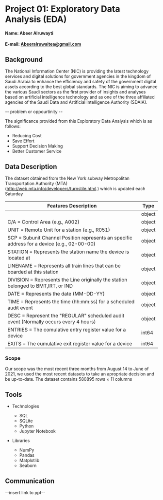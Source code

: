 # Project 01: Exploratory Data Analysis (EDA)

#### Name: Abeer Alruwayti
#### E-mail: Abeeralruwaitea@gmail.com

## Background

The National Information Center (NIC) is providing the latest technology services and digital solutions for government agencies in the kingdom of Saudi Arabia to enhance the efficiency and safety of the government digital assets according to the best global standards. The NIC is aiming to advance the various Saudi sectors as the first provider of insights and analyses based on artificial intelligence technology and as one of the three affiliated agencies of the Saudi Data and Artificial Intelligence Authority (SDAIA).

-- problem or oppourtinity -- 

The significance provided from this Exploratory Data Analysis which is as follows:
* Reducing Cost
* Save Effort
* Support Decision Making
* Better Customer Service

## Data Description
The dataset obtained from the New York subway Metropolitan Transportation Authority (MTA) (http://web.mta.info/developers/turnstile.html.) which is updated each Saturday

 |Features Description                                                                         |  Type |
 |---------------------------------------------------------------------------------------------|--- |
 |                                                                                             | object |
 | C/A = Control Area (e.g., A002)                                                             | object |
 | UNIT = Remote Unit for a station (e.g., R051)                                               | object |
 | SCP = Subunit Channel Position represents an specific address for a device (e.g., 02-00-00) | object | 
 | STATION = Represents the station name the device is located at                              | object |
 | LINENAME = Represents all train lines that can be boarded at this station                   | object |
 | DIVISION = Represents the Line originally the station belonged to BMT,IRT, or IND           | object |
 | DATE = Represents the date (MM-DD-YY)                                                       | object |
 | TIME = Represents the time (hh:mm:ss) for a scheduled audit event                           | object |
 | DESC = Represent the "REGULAR" scheduled audit event (Normally occurs every 4 hours)        | object |
 | ENTRIES = The comulative entry register value for a device                                  | int64  |
 | EXITS = The cumulative exit register value for a device                                     | int64  |




  ### Scope
  
  Our scope was the most recent three months from August 14 to June  of 2021, we used the most recent datasets to take an apropriate decision and be up-to-date.
  The dataset contains 580895 rows × 11 columns
 

## Tools

* Technologies
  * SQL 
  * SQLite
  * Python
  * Jupyter Notebook
  
* Libraries
  * NumPy
  * Pandas
  * Matplotlib
  * Seaborn
  

## Communication
--insert link to ppt--
